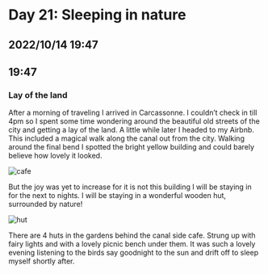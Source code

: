# Day 21: Sleeping in nature
## 2022/10/14 19:47

## 19:47
### Lay of the land 

After a morning of traveling I arrived in Carcassonne. I couldn’t check in till 4pm so I spent some time wondering around the beautiful old streets of the city and getting a lay of the land. A little while later I headed to my Airbnb. This included a magical walk along the canal out from the city. Walking around the final bend I spotted the bright yellow building and could barely believe how lovely it looked. 

![cafe](https://raw.githubusercontent.com/benknight135/thirty-knights-posts/main/data/day21/cafe.jpeg)

But the joy was yet to increase for it is not this building I will be staying in for the next to nights. I will be staying in a wonderful wooden hut, surrounded by nature!

![hut](https://raw.githubusercontent.com/benknight135/thirty-knights-posts/main/data/day21/hut.jpeg)

There are 4 huts in the gardens behind the canal side cafe. Strung up with fairy lights and with a lovely picnic bench under them. It was such a lovely evening listening to the birds say goodnight to the sun and drift off to sleep myself shortly after.
